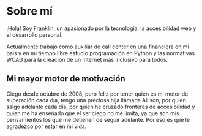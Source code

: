 # Sobre mí

¡Hola! Soy Franklin, un apasionado por la tecnología, la accesibilidad web y el desarrollo personal.

Actualmente trabajo como auxiliar de call center en una financiera en mi país y en mi tiempo libre estudio programación en Python y las normativas WCAG para la creación de un internet más inclusivo para todos.

## Mi mayor motor de motivación

Ciego desde octubre de 2008, pero feliz por tener quien es mi motor de superación cada día, tengo una preciosa hija llamada Allison, por quien salgo adelante cada día, por quien he cruzado fronteras de accesibilidad y quien me ha enseñado que el ser ciego no me limita, ya que son mis pensamientos los que me detienen de seguir adelante. Por eso es que le agradezco por estar en mi vida.
